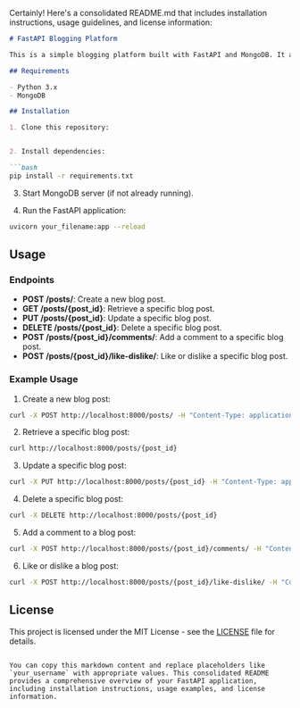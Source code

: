 Certainly! Here's a consolidated README.md that includes installation instructions, usage guidelines, and license information:

```markdown
# FastAPI Blogging Platform

This is a simple blogging platform built with FastAPI and MongoDB. It allows users to create, read, update, and delete blog posts, comment on posts, and like/dislike posts.

## Requirements

- Python 3.x
- MongoDB

## Installation

1. Clone this repository:


2. Install dependencies:

```bash
pip install -r requirements.txt
```

3. Start MongoDB server (if not already running).

4. Run the FastAPI application:

```bash
uvicorn your_filename:app --reload
```

## Usage

### Endpoints

- **POST /posts/**: Create a new blog post.
- **GET /posts/{post_id}**: Retrieve a specific blog post.
- **PUT /posts/{post_id}**: Update a specific blog post.
- **DELETE /posts/{post_id}**: Delete a specific blog post.
- **POST /posts/{post_id}/comments/**: Add a comment to a specific blog post.
- **POST /posts/{post_id}/like-dislike/**: Like or dislike a specific blog post.

### Example Usage

1. Create a new blog post:

```bash
curl -X POST http://localhost:8000/posts/ -H "Content-Type: application/json" -d '{"title": "My First Post", "content": "This is the content of my first post.", "author": "John Doe"}'
```

2. Retrieve a specific blog post:

```bash
curl http://localhost:8000/posts/{post_id}
```

3. Update a specific blog post:

```bash
curl -X PUT http://localhost:8000/posts/{post_id} -H "Content-Type: application/json" -d '{"title": "Updated Title", "content": "Updated content."}'
```

4. Delete a specific blog post:

```bash
curl -X DELETE http://localhost:8000/posts/{post_id}
```

5. Add a comment to a blog post:

```bash
curl -X POST http://localhost:8000/posts/{post_id}/comments/ -H "Content-Type: application/json" -d '{"content": "Great post!", "author": "Jane Doe"}'
```

6. Like or dislike a blog post:

```bash
curl -X POST http://localhost:8000/posts/{post_id}/like-dislike/ -H "Content-Type: application/json" -d '{"liked": true, "user": "John Doe"}'
```

## License

This project is licensed under the MIT License - see the [LICENSE](LICENSE) file for details.
```

You can copy this markdown content and replace placeholders like `your_username` with appropriate values. This consolidated README provides a comprehensive overview of your FastAPI application, including installation instructions, usage examples, and license information.